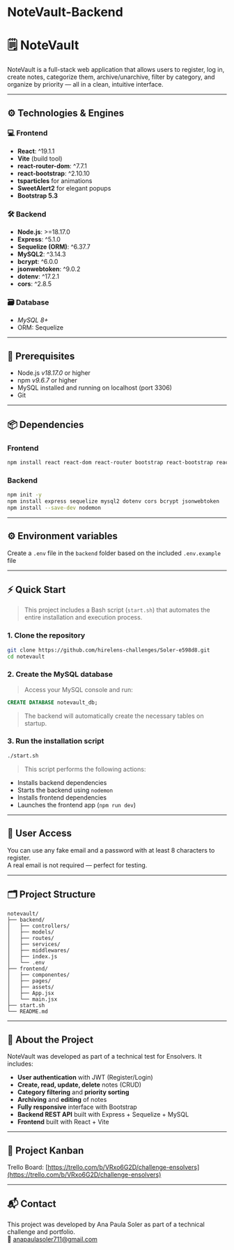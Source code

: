 # NoteVault-Backend
# 🗒️ NoteVault

NoteVault is a full-stack web application that allows users to register, log in, create notes, categorize them, archive/unarchive, filter by category, and organize by priority — all in a clean, intuitive interface.

---

## ⚙️ Technologies & Engines

### 💻 Frontend

- **React**: ^19.1.1  
- **Vite** (build tool)  
- **react-router-dom**: ^7.7.1  
- **react-bootstrap**: ^2.10.10  
- **tsparticles** for animations  
- **SweetAlert2** for elegant popups  
- **Bootstrap 5.3**

### 🛠 Backend

- **Node.js**: >=18.17.0  
- **Express**: ^5.1.0  
- **Sequelize (ORM)**: ^6.37.7  
- **MySQL2**: ^3.14.3  
- **bcrypt**: ^6.0.0  
- **jsonwebtoken**: ^9.0.2  
- **dotenv**: ^17.2.1  
- **cors**: ^2.8.5

### 🗃 Database

- *MySQL 8+*  
- ORM: Sequelize

---

## 🧪 Prerequisites

- Node.js *v18.17.0* or higher  
- npm *v9.6.7* or higher  
- MySQL installed and running on localhost (port 3306)  
- Git

---

## 📦 Dependencies

### Frontend

```bash
npm install react react-dom react-router bootstrap react-bootstrap react-router-dom react-tsparticles tsparticles tsparticles-slim react-icons sweetalert2 --save
```

### Backend

```bash
npm init -y
npm install express sequelize mysql2 dotenv cors bcrypt jsonwebtoken
npm install --save-dev nodemon
```

---

## ⚙ Environment variables

Create a `.env` file in the `backend` folder based on the included `.env.example` file

---

## ⚡ Quick Start

> This project includes a Bash script (`start.sh`) that automates the entire installation and execution process.

### 1. Clone the repository

```bash
git clone https://github.com/hirelens-challenges/Soler-e598d8.git
cd notevault
```

### 2. Create the MySQL database

> Access your MySQL console and run:

```sql
CREATE DATABASE notevault_db;
```

> The backend will automatically create the necessary tables on startup.

### 3. Run the installation script

```bash
./start.sh
```

> This script performs the following actions:
- Installs backend dependencies  
- Starts the backend using `nodemon`  
- Installs frontend dependencies  
- Launches the frontend app (`npm run dev`)

---

## 👤 User Access

You can use any fake email and a password with at least 8 characters to register.  
A real email is not required — perfect for testing.

---

## 🗂 Project Structure

```
notevault/
├── backend/
│   ├── controllers/
│   ├── models/
│   ├── routes/
│   ├── services/
│   ├── middlewares/
│   ├── index.js
│   └── .env
├── frontend/
│   ├── componentes/
│   ├── pages/
│   ├── assets/
│   ├── App.jsx
│   └── main.jsx
├── start.sh
└── README.md
```

---

## 🧠 About the Project

NoteVault was developed as part of a technical test for Ensolvers. It includes:

- **User authentication** with JWT (Register/Login)  
- **Create, read, update, delete** notes (CRUD)  
- **Category filtering** and **priority sorting**  
- **Archiving** and **editing** of notes  
- **Fully responsive** interface with Bootstrap  
- **Backend REST API** built with Express + Sequelize + MySQL  
- **Frontend** built with React + Vite

---

## 📌 Project Kanban

Trello Board: [https://trello.com/b/VRxo6G2D/challenge-ensolvers](https://trello.com/b/VRxo6G2D/challenge-ensolvers)

---

## 📬 Contact

This project was developed by Ana Paula Soler as part of a technical challenge and portfolio.  
📧 anapaulasoler711@gmail.com

